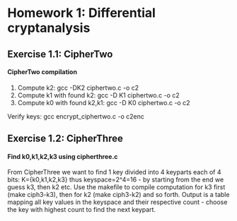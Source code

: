 # Homework 1: Differential cryptanalysis

## Exercise 1.1: CipherTwo

#### CipherTwo compilation
 1) Compute k2: gcc -DK2 ciphertwo.c -o c2
 2) Compute k1 with found k2: gcc -D K1 ciphertwo.c -o c2
 3) Compute k0 with found k2,k1: gcc -D K0 ciphertwo.c -o c2

Verify keys:
 gcc encrypt_ciphertwo.c -o c2enc

## Exercise 1.2: CipherThree

#### Find k0,k1,k2,k3 using cipherthree.c

From CipherThree we want to find 1 key divided into 4 keyparts each of 4 bits: K={k0,k1,k2,k3} thus keyspace=2^4=16 - by starting from the end we guess k3, then k2 etc. Use the makefile to compile computation for k3 first (make ciph3-k3), then for k2 (make ciph3-k2) and so forth. Output is a table mapping all key values in the keyspace and their respective count - choose the key with highest count to find the next keypart.

